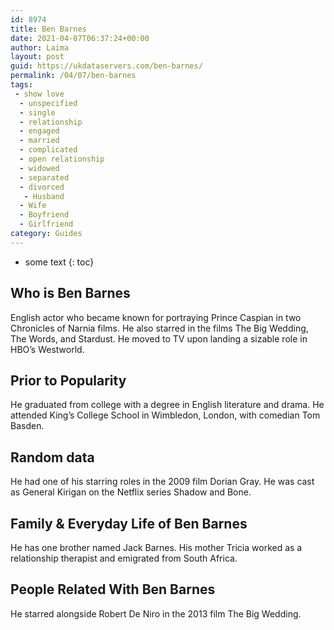 ```yaml
---
id: 8974
title: Ben Barnes
date: 2021-04-07T06:37:24+00:00
author: Laima
layout: post
guid: https://ukdataservers.com/ben-barnes/
permalink: /04/07/ben-barnes
tags:
 - show love
  - unspecified
  - single
  - relationship
  - engaged
  - married
  - complicated
  - open relationship
  - widowed
  - separated
  - divorced
   - Husband
  - Wife
  - Boyfriend
  - Girlfriend
category: Guides
---
```


* some text
{: toc}


## Who is Ben Barnes
                  
                  
                  
English actor who became known for portraying Prince Caspian in two Chronicles of Narnia films. He also starred in the films The Big Wedding, The Words, and Stardust. He moved to TV upon landing a sizable role in HBO&#8217;s Westworld.
                  
              
            
              
            
                
                
                
## Prior to Popularity
                  
                  
                  
He graduated from college with a degree in English literature and drama. He attended King&#8217;s College School in Wimbledon, London, with comedian Tom Basden.
                  
              
            
              
            
                
                
                
## Random data
                  
                  
                  
He had one of his starring roles in the 2009 film Dorian Gray. He was cast as General Kirigan on the Netflix series Shadow and Bone.
                  
              
            
              
            
                
                
                
## Family & Everyday Life of Ben Barnes
                  
                  
                  
He has one brother named Jack Barnes. His mother Tricia worked as a relationship therapist and emigrated from South Africa.
                  
              
            
              
            
                
                
                
## People Related With Ben Barnes
                  
                  
                  
He starred alongside Robert De Niro in the 2013 film The Big Wedding.
                  
              
            
              
            
                
              
            
              
              
            
            
              
            
          
          
          